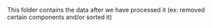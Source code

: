This folder contains the data after we have processed it (ex: removed certain components and/or sorted it)